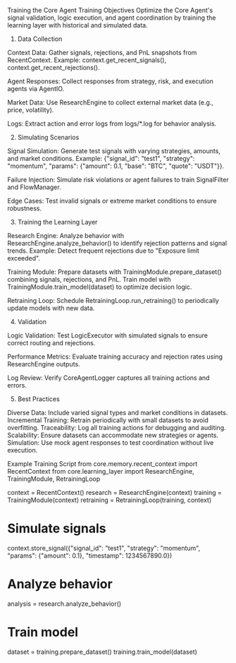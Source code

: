 Training the Core Agent
Training Objectives
Optimize the Core Agent's signal validation, logic execution, and agent coordination by training the learning layer with historical and simulated data.
1. Data Collection

Context Data:
Gather signals, rejections, and PnL snapshots from RecentContext.
Example: context.get_recent_signals(), context.get_recent_rejections().


Agent Responses:
Collect responses from strategy, risk, and execution agents via AgentIO.


Market Data:
Use ResearchEngine to collect external market data (e.g., price, volatility).


Logs:
Extract action and error logs from logs/*.log for behavior analysis.



2. Simulating Scenarios

Signal Simulation:
Generate test signals with varying strategies, amounts, and market conditions.
Example: {"signal_id": "test1", "strategy": "momentum", "params": {"amount": 0.1, "base": "BTC", "quote": "USDT"}}.


Failure Injection:
Simulate risk violations or agent failures to train SignalFilter and FlowManager.


Edge Cases:
Test invalid signals or extreme market conditions to ensure robustness.



3. Training the Learning Layer

Research Engine:
Analyze behavior with ResearchEngine.analyze_behavior() to identify rejection patterns and signal trends.
Example: Detect frequent rejections due to "Exposure limit exceeded".


Training Module:
Prepare datasets with TrainingModule.prepare_dataset() combining signals, rejections, and PnL.
Train model with TrainingModule.train_model(dataset) to optimize decision logic.


Retraining Loop:
Schedule RetrainingLoop.run_retraining() to periodically update models with new data.



4. Validation

Logic Validation:
Test LogicExecutor with simulated signals to ensure correct routing and rejections.


Performance Metrics:
Evaluate training accuracy and rejection rates using ResearchEngine outputs.


Log Review:
Verify CoreAgentLogger captures all training actions and errors.



5. Best Practices

Diverse Data: Include varied signal types and market conditions in datasets.
Incremental Training: Retrain periodically with small datasets to avoid overfitting.
Traceability: Log all training actions for debugging and auditing.
Scalability: Ensure datasets can accommodate new strategies or agents.
Simulation: Use mock agent responses to test coordination without live execution.

Example Training Script
from core.memory.recent_context import RecentContext
from core.learning_layer import ResearchEngine, TrainingModule, RetrainingLoop

context = RecentContext()
research = ResearchEngine(context)
training = TrainingModule(context)
retraining = RetrainingLoop(training, context)

# Simulate signals
context.store_signal({"signal_id": "test1", "strategy": "momentum", "params": {"amount": 0.1}, "timestamp": 1234567890.0})

# Analyze behavior
analysis = research.analyze_behavior()

# Train model
dataset = training.prepare_dataset()
training.train_model(dataset)

